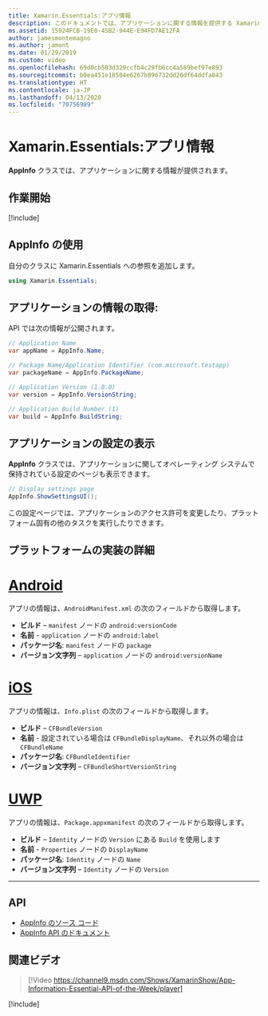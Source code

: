 ```yaml
---
title: Xamarin.Essentials:アプリ情報
description: このドキュメントでは、アプリケーションに関する情報を提供する Xamarin.Essentials の AppInfo クラスについて説明します。 たとえば、アプリの名前やバージョンが公開されます。
ms.assetid: 15924FCB-19E0-45B2-944E-E94FD7AE12FA
author: jamesmontemagno
ms.author: jamont
ms.date: 01/29/2019
ms.custom: video
ms.openlocfilehash: 69d0cb503d329ccfb4c29fb6cc4a589bef97e893
ms.sourcegitcommit: b0ea451e18504e6267b896732dd26df64ddfa843
ms.translationtype: HT
ms.contentlocale: ja-JP
ms.lasthandoff: 04/13/2020
ms.locfileid: "70756989"
---
```

# <a name="xamarinessentials-app-information"></a>Xamarin.Essentials:アプリ情報

**AppInfo** クラスでは、アプリケーションに関する情報が提供されます。

## <a name="get-started"></a>作業開始

[!include[](~/essentials/includes/get-started.md)]

## <a name="using-appinfo"></a>AppInfo の使用

自分のクラスに Xamarin.Essentials への参照を追加します。

```csharp
using Xamarin.Essentials;
```

## <a name="obtaining-application-information"></a>アプリケーションの情報の取得:

API では次の情報が公開されます。

```csharp
// Application Name
var appName = AppInfo.Name;

// Package Name/Application Identifier (com.microsoft.testapp)
var packageName = AppInfo.PackageName;

// Application Version (1.0.0)
var version = AppInfo.VersionString;

// Application Build Number (1)
var build = AppInfo.BuildString;
```

## <a name="displaying-application-settings"></a>アプリケーションの設定の表示

**AppInfo** クラスでは、アプリケーションに関してオペレーティング システムで保持されている設定のページも表示できます。

```csharp
// Display settings page
AppInfo.ShowSettingsUI();
```

この設定ページでは、アプリケーションのアクセス許可を変更したり、プラットフォーム固有の他のタスクを実行したりできます。

## <a name="platform-implementation-specifics"></a>プラットフォームの実装の詳細

# <a name="android"></a>[Android](#tab/android)

アプリの情報は、`AndroidManifest.xml` の次のフィールドから取得します。

- **ビルド** – `manifest` ノードの `android:versionCode`
- **名前** - `application` ノードの `android:label`
- **パッケージ名**: `manifest` ノードの `package`
- **バージョン文字列** – `application` ノードの `android:versionName`

# <a name="ios"></a>[iOS](#tab/ios)

アプリの情報は、`Info.plist` の次のフィールドから取得します。

- **ビルド** – `CFBundleVersion`
- **名前** -  設定されている場合は `CFBundleDisplayName`、それ以外の場合は `CFBundleName`
- **パッケージ名**: `CFBundleIdentifier`
- **バージョン文字列** – `CFBundleShortVersionString`

# <a name="uwp"></a>[UWP](#tab/uwp)

アプリの情報は、`Package.appxmanifest` の次のフィールドから取得します。

- **ビルド** – `Identity` ノードの `Version` にある `Build` を使用します
- **名前** - `Properties` ノードの `DisplayName`
- **パッケージ名**: `Identity` ノードの `Name`
- **バージョン文字列** – `Identity` ノードの `Version`

--------------

## <a name="api"></a>API

- [AppInfo のソース コード](https://github.com/xamarin/Essentials/tree/master/Xamarin.Essentials/AppInfo)
- [AppInfo API のドキュメント](xref:Xamarin.Essentials.AppInfo)

## <a name="related-video"></a>関連ビデオ

> [!Video https://channel9.msdn.com/Shows/XamarinShow/App-Information-Essential-API-of-the-Week/player]

[!include[](~/essentials/includes/xamarin-show-essentials.md)]
